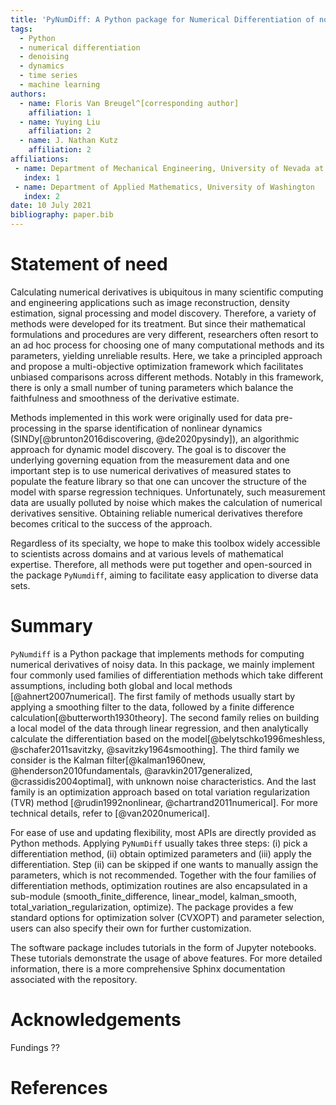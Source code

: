 ```yaml
---
title: 'PyNumDiff: A Python package for Numerical Differentiation of noisy time-series data'
tags:
  - Python
  - numerical differentiation
  - denoising
  - dynamics
  - time series
  - machine learning
authors:
  - name: Floris Van Breugel^[corresponding author]
    affiliation: 1
  - name: Yuying Liu
    affiliation: 2
  - name: J. Nathan Kutz
    affiliation: 2
affiliations:
 - name: Department of Mechanical Engineering, University of Nevada at Reno
   index: 1
 - name: Department of Applied Mathematics, University of Washington
   index: 2
date: 10 July 2021
bibliography: paper.bib
---
```


# Statement of need

Calculating numerical derivatives is ubiquitous in many scientific computing and engineering applications such as 
image reconstruction, density estimation, signal processing and model discovery. Therefore, 
a variety of methods were developed for its treatment. But since their mathematical formulations and procedures are 
very different, researchers often resort to an ad hoc process for choosing one of many computational methods and its 
parameters, yielding unreliable results. Here, we take a principled approach and propose a multi-objective optimization 
framework which facilitates unbiased comparisons across different methods. Notably in this framework, there is only a 
small number of tuning parameters which balance the faithfulness and smoothness of the derivative estimate. 

Methods implemented in this work were originally used for data pre-processing in the sparse identification of nonlinear 
dynamics (SINDy[@brunton2016discovering, @de2020pysindy]), an algorithmic approach for dynamic model discovery. The goal is to discover the underlying governing 
equation from the measurement data and one important step is to use numerical derivatives of measured states to 
populate the feature library so that one can uncover the structure of the model with sparse regression techniques. 
Unfortunately, such measurement data are usually polluted by noise which makes the calculation of numerical derivatives 
sensitive. Obtaining reliable numerical derivatives therefore becomes critical to the success of the approach. 

Regardless of its specialty, we hope to make this toolbox widely accessible to scientists across domains and at various 
levels of mathematical expertise. Therefore, all methods were put together and open-sourced in the package `PyNumdiff`, 
aiming to facilitate easy application to diverse data sets.


# Summary

`PyNumdiff` is a Python package that implements methods for computing numerical derivatives of noisy data. 
In this package, we mainly implement four commonly used families of differentiation methods which take different 
assumptions, including both global and local methods [@ahnert2007numerical]. The first family of methods usually start by 
applying a smoothing filter to the data, followed by a finite difference calculation[@butterworth1930theory]. 
The second family relies on building a local model of the data through linear regression, and then analytically 
calculate the differentiation based on the model[@belytschko1996meshless, @schafer2011savitzky, @savitzky1964smoothing]. 
The third family we consider is the Kalman filter[@kalman1960new, @henderson2010fundamentals, @aravkin2017generalized, @crassidis2004optimal], 
with unknown noise characteristics. And the last family is an optimization approach based on total variation 
regularization (TVR) method [@rudin1992nonlinear, @chartrand2011numerical]. For more technical details, 
refer to [@van2020numerical].

For ease of use and updating flexibility, most APIs are directly provided as Python methods. Applying `PyNumDiff` usually 
takes three steps: (i) pick a differentiation method, (ii) obtain optimized parameters and (iii) apply the differentiation. 
Step (ii) can be skipped if one wants to manually assign the parameters, which is not recommended. Together with the four
families of differentiation methods, optimization routines are also encapsulated in a sub-module (smooth_finite_difference, 
linear_model, kalman_smooth, total_variation_regularization, optimize). The package provides a few standard options for 
optimization solver (CVXOPT) and parameter selection, users can also specify their own for further customization. 


The software package includes tutorials in the form of Jupyter notebooks. These tutorials demonstrate the usage of above 
features. For more detailed information, there is a more comprehensive Sphinx documentation associated with the repository.

# Acknowledgements

Fundings ??

# References